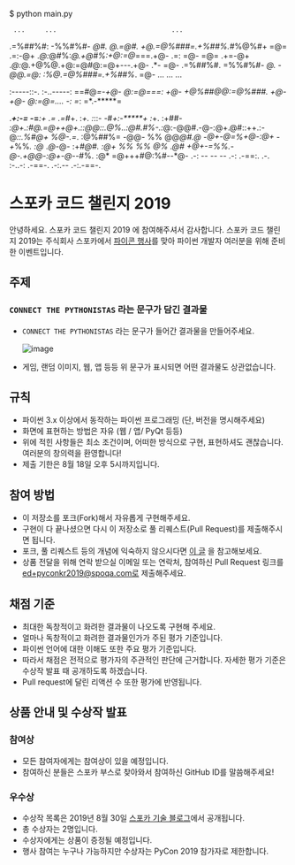 $ python main.py






     ...     ...                             ...
  .=%##%#: -%%#%#- *@#. *@.=@#. +@.=@%###=.+%##%*.*#%@%#+
  =@=  .=:-@+  .*@:*@#%:*@.+@#%:+@:=@*===.+@-  .=:  =@-
  =@=  .+=-@+  .*@:*@.+@%@.+@:=@#@:=@+---.+@-  .*-  =@-
  .=%##%#. =%%#%#- *@. -@@.=@: :%@.=@%###=.+%##%*.  =@-
     ...     ...                             ...

  :-----::-.  :-..-----:
  ==#@*=-+@-  *@:=@*===:
    +@-  +@%##@@:=@%###.
    +@-  +@-  *@:=@=....
    -*:  =*:  =*.-*****=


  .****+:-*=  -*=******:*+  .*= .=*#*+. :*+. :*::*- -*#*+:-*****+ :*+.  :+##*-
  :@+.:#@.=@++@+.::@@::.@%..:@#.#%-.:*@:-@@#.-@-:@+.@#::++.:-@*::.%#@+  %@-.=*.
  :@%##%=  -@@-    %%   @@***@#.@*   -@+-@=*%+@-:@+ -+*%%*. :@* .*@-*@- :+*#@#.
  :@+       %%     %%   @%  .@# +@+-=%%.-@-.+@@-:@+-@*--#%. :@* =@+++#@:%#--*@-
  .-:       --     --   --  .-:  .-==:. .-.  :-..-: .-==-.  .-:.--   .-:.-==-.






# 스포카 코드 챌린지 2019

안녕하세요. 스포카 코드 챌린지 2019 에 참여해주셔서 감사합니다. 스포카 코드 챌린지 2019는 주식회사 스포카에서 [파이콘 행사][0]를 맞아 파이썬 개발자 여러분을 위해 준비한 이벤트입니다.

## 주제

### `CONNECT THE PYTHONISTAS` 라는 문구가 담긴 결과물
* `CONNECT THE PYTHONISTAS` 라는 문구가 들어간 결과물을 만들어주세요.

  ![image](https://user-images.githubusercontent.com/22957868/61261228-18023980-a7bc-11e9-8c61-3fb684179e2d.png)
* 게임, 랜덤 이미지, 웹, 앱 등등 위 문구가 표시되면 어떤 결과물도 상관없습니다.

## 규칙

* 파이썬 3.x 이상에서 동작하는 파이썬 프로그래밍 (단, 버전을 명시해주세요)
* 화면에 표현하는 방법은 자유 (웹 / 앱/ PyQt 등등)
* 위에 적힌 사항들은 최소 조건이며, 어떠한 방식으로 구현, 표현하셔도 괜찮습니다. 여러분의 창의력을 환영합니다!
* 제출 기한은 8월 18일 오후 5시까지입니다.

## 참여 방법

* 이 저장소를 포크(Fork)해서 자유롭게 구현해주세요.
* 구현이 다 끝나셨으면 다시 이 저장소로 풀 리퀘스트(Pull Request)를 제출해주시면 됩니다.
* 포크, 풀 리퀘스트 등의 개념에 익숙하지 않으시다면 [이 글][1] 을 참고해보세요.
* 상품 전달을 위해 연락 받으실 이메일 또는 연락처, 참여하신 Pull Request 링크를 ed+pyconkr2019@spoqa.com로 제출해주세요.

## 채점 기준

* 최대한 독창적이고 화려한 결과물이 나오도록 구현해 주세요.
* 얼마나 독창적이고 화려한 결과물인가가 주된 평가 기준입니다.
* 파이썬 언어에 대한 이해도 또한 주요 평가 기준입니다.
* 따라서 채점은 전적으로 평가자의 주관적인 판단에 근거합니다. 자세한 평가 기준은 수상작 발표 때 공개하도록 하겠습니다.
* Pull request에 달린 리액션 수 또한 평가에 반영됩니다.


## 상품 안내 및 수상작 발표

### 참여상

* 모든 참여자에게는 참여상이 있을 예정입니다.
* 참여하신 분들은 스포카 부스로 찾아와서 참여하신 GitHub ID를 말씀해주세요!

### 우수상

* 수상작 목록은 2019년 8월 30일 [스포카 기술 블로그][2]에서 공개됩니다.
* 총 수상자는 2명입니다.
* 수상자에게는 상품이 증정될 예정입니다.
* 행사 참여는 누구나 가능하지만 수상자는 PyCon 2019 참가자로 제한합니다.

[0]: https://www.pycon.kr/
[1]: https://help.github.com/articles/using-pull-requests/
[2]: https://spoqa.github.io/
